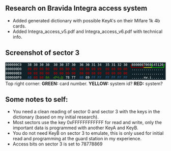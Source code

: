 ## Research on Bravida Integra access system
* Added generated dictionary with possible KeyA's on their Mifare 1k 4b cards.
* Added Integra_access_v5.pdf and Integra_access_v6.pdf with technical info.

## Screenshot of sector 3
![Sector 3 on the card, some values censored and changed](hexview_sector3.png)  
Top right corner: **GREEN:** card number. **YELLOW:** system id? **RED:** system?

## Some notes to self:
* You need a clean reading of sector 0 and sector 3 with the keys in the dictionary (based on my initial research).
* Most sectors use the key 0xFFFFFFFFFFFF for read and write, only the important data is programmed with another KeyA and KeyB.
* You do not need KeyB on sector 3 to emulate, this is only used for initial read and programming at the guard station in my experience.
* Access bits on sector 3 is set to 78778869
